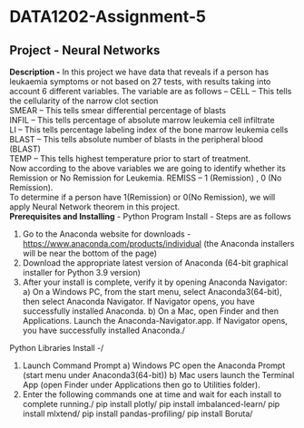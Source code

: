 # DATA1202-Assignment-5
## Project - Neural Networks
**Description -** In this project we have data that reveals if a person has leukaemia symptoms or not based on 27 tests, with results taking into account 6 different variables. The variable are as follows –
CELL – This tells the cellularity of the narrow clot section \
SMEAR – This tells smear differential percentage of blasts \
INFIL – This tells percentage of absolute marrow leukemia cell infiltrate \
LI – This tells percentage labeling index of the bone marrow leukemia cells \
BLAST – This tells absolute number of blasts in the peripheral blood (BLAST)\
TEMP – This tells highest temperature prior to start of treatment. \
Now according to the above variables we are going to identify whether its Remission or No Remission for Leukemia. 
REMISS – 1 (Remission) , 0 (No Remission). \
To determine if a person have 1(Remission) or 0(No Remission), we will apply Neural Network theorem in this project. \
**Prerequisites and Installing** - Python Program Install - Steps are as follows
1) Go to the Anaconda website for downloads - https://www.anaconda.com/products/individual (the
Anaconda installers will be near the bottom of the page)
2) Download the appropriate latest version of Anaconda (64-bit graphical installer for Python 3.9 version)
3) After your install is complete, verify it by opening Anaconda Navigator:
a) On a Windows PC, from the start menu, select Anaconda3(64-bit), then select Anaconda
Navigator. If Navigator opens, you have successfully installed Anaconda.
b) On a Mac, open Finder and then Applications. Launch the Anaconda-Navigator.app. If Navigator
opens, you have successfully installed Anaconda./

Python Libraries Install -/
1) Launch Command Prompt
a) Windows PC open the Anaconda Prompt (start menu under Anaconda3(64-bit))
b) Mac users launch the Terminal App (open Finder under Applications then go to Utilities folder).
2) Enter the following commands one at time and wait for each install to complete running./
pip install plotly/
pip install imbalanced-learn/
pip install mlxtend/
pip install pandas-profiling/
pip install Boruta/

